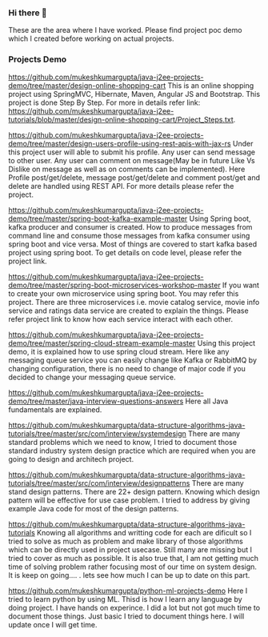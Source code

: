 ### Hi there 👋

These are the area where I have worked. Please find project poc demo which I created before working on actual projects. 
### Projects Demo

https://github.com/mukeshkumargupta/java-j2ee-projects-demo/tree/master/design-online-shopping-cart
This is an online shopping project using SpringMVC, Hibernate, Maven, Angular JS and Bootstrap. This project is done Step By Step. For more in details refer link: https://github.com/mukeshkumargupta/java-j2ee-tutorials/blob/master/design-online-shopping-cart/Project_Steps.txt.

https://github.com/mukeshkumargupta/java-j2ee-projects-demo/tree/master/design-users-profile-using-rest-apis-with-jax-rs
Under this project user will able to submit his profile. Any user can send message to other user. Any user can comment on message(May be in future Like Vs Dislike on message as well as on comments can be implemented). Here Profile post/get/delete, message post/get/delete and comment post/get and delete are handled using REST API. For more details please refer the project.

https://github.com/mukeshkumargupta/java-j2ee-projects-demo/tree/master/spring-boot-kafka-example-master Using Spring boot, kafka producer and consumer is created. How to produce messages from command line and consume those messages from kafka consumer using spring boot and vice versa. Most of things are covered to start kafka based project using spring boot. To get details on code level, please refer the project link.

https://github.com/mukeshkumargupta/java-j2ee-projects-demo/tree/master/spring-boot-microservices-workshop-master
If you want to create your own microservice using spring boot. You may refer this project. There are three microservices i.e. movie catalog service, 
movie info service and ratings data service are created to explain the things. Please refer  project link to know how each service interact with each other.

https://github.com/mukeshkumargupta/java-j2ee-projects-demo/tree/master/spring-cloud-stream-example-master Using this project demo, it is explained how to use spring cloud stream. Here like any messaging queue service you can easily change like Kafka or RabbitMQ by changing configuration, there is no need to change of major code if you decided to change your messaging queue service.

https://github.com/mukeshkumargupta/java-j2ee-projects-demo/tree/master/java-interview-questions-answers Here all Java fundamentals are explained.

https://github.com/mukeshkumargupta/data-structure-algorithms-java-tutorials/tree/master/src/com/interview/systemdesign
There are many standard problems which we need to know, I tried to document those standard industry system design practice which are required when you are going to design and architech project.

https://github.com/mukeshkumargupta/data-structure-algorithms-java-tutorials/tree/master/src/com/interview/designpatterns
There are many stand design patterns. There are 22+ design pattern. Knowing which design pattern will be effective for use case problem. I tried to address by giving example Java code for most of the design patterns. 

https://github.com/mukeshkumargupta/data-structure-algorithms-java-tutorials
Knowing all algorithms and writting code for each are dificult so I tried to solve as much as problem and make library of those algorithms which can be directly used in project usecase. Still many are missing but I tried to cover as much as possible. It is also true that, I am not getting much time of solving problem rather focusing most of our time on system design. It is keep on going.... . lets see how much I can be up to date on this part.

https://github.com/mukeshkumargupta/python-ml-projects-demo Here I tried to learn python by using ML. Thisd is how I learn any language by doing project. I have hands on experince. I did a lot but not got much time to document those things. Just basic I tried to document things here. I will update once I will get time.
